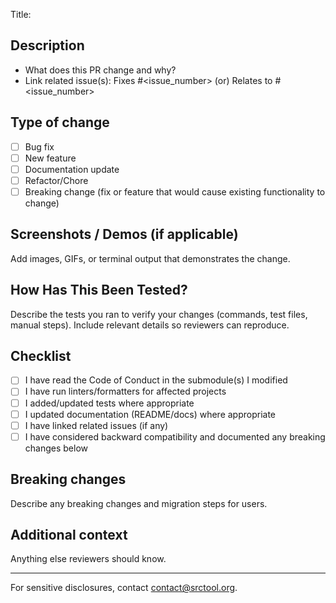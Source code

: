 Title: <short summary>

## Description
- What does this PR change and why?
- Link related issue(s): Fixes #<issue_number> (or) Relates to #<issue_number>

## Type of change
- [ ] Bug fix
- [ ] New feature
- [ ] Documentation update
- [ ] Refactor/Chore
- [ ] Breaking change (fix or feature that would cause existing functionality to change)

## Screenshots / Demos (if applicable)
Add images, GIFs, or terminal output that demonstrates the change.

## How Has This Been Tested?
Describe the tests you ran to verify your changes (commands, test files, manual steps). Include relevant details so reviewers can reproduce.

## Checklist
- [ ] I have read the Code of Conduct in the submodule(s) I modified
- [ ] I have run linters/formatters for affected projects
- [ ] I added/updated tests where appropriate
- [ ] I updated documentation (README/docs) where appropriate
- [ ] I have linked related issues (if any)
- [ ] I have considered backward compatibility and documented any breaking changes below

## Breaking changes
Describe any breaking changes and migration steps for users.

## Additional context
Anything else reviewers should know.

---
For sensitive disclosures, contact contact@srctool.org.